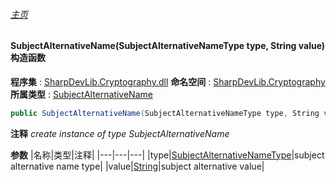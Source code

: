 ###### [主页](./Index.md "主页")
#### SubjectAlternativeName(SubjectAlternativeNameType type, String value) 构造函数
**程序集** : [SharpDevLib.Cryptography.dll](./SharpDevLib.Cryptography.assembly.md "SharpDevLib.Cryptography.dll")
**命名空间** : [SharpDevLib.Cryptography](./SharpDevLib.Cryptography.namespace.md "SharpDevLib.Cryptography")
**所属类型** : [SubjectAlternativeName](./SharpDevLib.Cryptography.SubjectAlternativeName.md "SubjectAlternativeName")
``` csharp
public SubjectAlternativeName(SubjectAlternativeNameType type, String value)
```
**注释**
*create instance of type SubjectAlternativeName*

**参数**
|名称|类型|注释|
|---|---|---|
|type|[SubjectAlternativeNameType](./SharpDevLib.Cryptography.SubjectAlternativeNameType.md "SubjectAlternativeNameType")|subject alternative name type|
|value|[String](https://learn.microsoft.com/en-us/dotnet/api/system.string "String")|subject alternative value|

